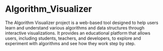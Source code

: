 # Algorithm_Visualizer
The Algorithm Visualizer project is a web-based tool designed to help users learn and understand various algorithms and data structures through interactive visualizations. It provides an educational platform that allows users, including students, teachers, and developers, to explore and experiment with algorithms and see how they work step by step.
